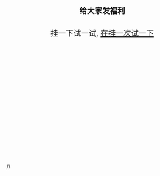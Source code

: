 <!DOCTYPE html>
<html>
<head>
    <meta charset="utf-8" />
    <title>Page Title</title>
<style>
    *{padding:0;
    margin :0;
    }
    .title{text-align: center;font-size: 20px;}
    .content{width:320px;margin:10px auto 20px auto;min-height:
    300px;cursor: no-drop }
</style>
<body>
    <div style="text-align:center;font-size:20px;font-weight:bold;margin-bottom:30px;"> 给大家发福利</div>
    <div>
        <div class="title">挂一下试一试,
         <a href="javascript:void(0)"onclick="window.location.reload()">在挂一次试一下</a></div>
    <div class="content">
        <canvas></canvas>
    </div>
    //</div>
</body>
<script src="./jquery.min.js"></script>
<script>
   /* s=11;
    console.log(s);*/
    var bodyStyle=document.body.style;
 // connsole.log()
 bodyStyle.mozUserSelect='none';
 bodyStyle.webkitUserSelect='none';
 var img=new Image();
 var canvas=document.querySelector('canvas');
canvas.style.backgroundColor='transparent';//透明
canvas.style.position='absolute';
var imgs=['1.jpg','2.jpg'];
var num=Math.floor(Math.random()*2);
img.src=imgs[num];
//console.log(num)
img.addEventListener('load',function(e){
    var ctx;
    var w=img.width,
        h=img.height;
        var offsetX=canvas.offsetLeft,
            offsetY=canvas.offsetTop;
        var mousedown=false;
        function layer(ctx){
            ctx.filllStyle='gray';
            //矩形的方式填充  问题一怎么操作正方形？
            ctx.fillRect(0,0,w,h);
        }
    //var offsetX=
    function eventDown(e){//按下鼠标
        e.preventDefault();
        mousedown=true;
    }
    function eventUp(e){//松开鼠标
        e.preventDefault();
        mousedown=false;
    }
    function eventMove(e){//移动消除
        e.preventDefault();
        if(e.changedTouches){
            e.changedTouches[e.changedTouches.length-1];//获取到当前节点的属性
//单手指触发多手指
        }
        var x=(e.clientX+document.body.scrollLeft||e.pageX())-offsetX||0,
        y=(e.clientY+document.body.scrollTop||e.pageY())-offsetY||0;
        with(ctx){
            beginPath();
            arc(x,y,10,0,Math.PI*2);
            fill();    }
 }
canvas.width=w;
canvas.height=h;
canvas.style.backgroundImage='url('+img.src+')';
ctx=canvas.getContext('2d');//2D的模式
layer(ctx);//调用函数上颜色
ctx.globalCompositeOperation='destination-out';
canvas.addEventListener('touchstart',eventDown);
canvas.addEventListener('touchend',eventUp);
canvas.addEventListener('touchmove',eventMove);
canvas.addEventListener('mousedown',eventDown);
canvas.addEventListener('nouseup',eventUp);
canvas.addEventListener('mousemove',eventMove);
})
</script>
</html>
